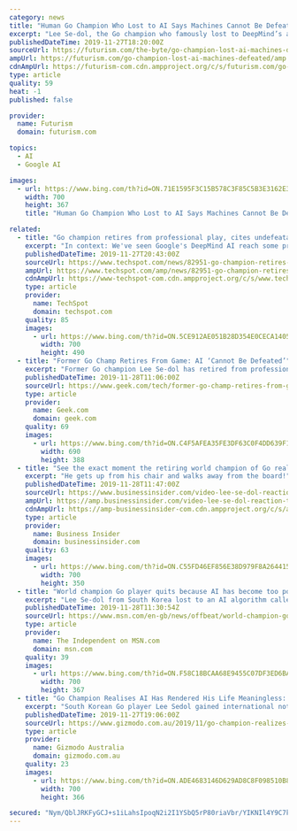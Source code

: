 ```yaml
---
category: news
title: "Human Go Champion Who Lost to AI Says Machines Cannot Be Defeated"
excerpt: "Lee Se-dol, the Go champion who famously lost to DeepMind’s artificial intelligence player AlphaGo, has thrown in the towel for good. “With the debut of AI in Go games, I’ve realized that I’m not at the top even if I become the number one through frantic efforts,” he told Yanhap. “Even if I become the number one, there is an entity ..."
publishedDateTime: 2019-11-27T18:20:00Z
sourceUrl: https://futurism.com/the-byte/go-champion-lost-ai-machines-defeated
ampUrl: https://futurism.com/go-champion-lost-ai-machines-defeated/amp
cdnAmpUrl: https://futurism-com.cdn.ampproject.org/c/s/futurism.com/go-champion-lost-ai-machines-defeated/amp
type: article
quality: 59
heat: -1
published: false

provider:
  name: Futurism
  domain: futurism.com

topics:
  - AI
  - Google AI

images:
  - url: https://www.bing.com/th?id=ON.71E1595F3C15B578C3F85C5B3E3162E3
    width: 700
    height: 367
    title: "Human Go Champion Who Lost to AI Says Machines Cannot Be Defeated"

related:
  - title: "Go champion retires from professional play, cites undefeatable AI as the reason"
    excerpt: "In context: We've seen Google's DeepMind AI reach some pretty impressive milestones over the years. It's beaten some of the best DOTA 2 players, it can diagnose eye diseases with the accuracy of 'world-leading' doctors, and DeepMind's AlphaGo system managed to unseat the top Go champions throughout the world. That last set of victories is the ..."
    publishedDateTime: 2019-11-27T20:43:00Z
    sourceUrl: https://www.techspot.com/news/82951-go-champion-retires-professional-play-cites-undefeatable-ai.html
    ampUrl: https://www.techspot.com/amp/news/82951-go-champion-retires-professional-play-cites-undefeatable-ai.html
    cdnAmpUrl: https://www-techspot-com.cdn.ampproject.org/c/s/www.techspot.com/amp/news/82951-go-champion-retires-professional-play-cites-undefeatable-ai.html
    type: article
    provider:
      name: TechSpot
      domain: techspot.com
    quality: 85
    images:
      - url: https://www.bing.com/th?id=ON.5CE912AE051B28D354E0CECA1405D22D
        width: 700
        height: 490
  - title: "Former Go Champ Retires From Game: AI ‘Cannot Be Defeated’"
    excerpt: "Former Go champion Lee Se-dol has retired from professional competition—because artificial intelligence. The South Korean Go master gained global fame in 2016 as the only human to defeat DeepMind’s AlphaGo computer program. Now he’s bowing out of the sport due to the “invincibility” of AI Go programs. “With the debut of AI in Go ..."
    publishedDateTime: 2019-11-28T11:06:00Z
    sourceUrl: https://www.geek.com/tech/former-go-champ-retires-from-game-ai-cannot-be-defeated-1812137/
    type: article
    provider:
      name: Geek.com
      domain: geek.com
    quality: 69
    images:
      - url: https://www.bing.com/th?id=ON.C4F5AFEA35FE3DF63C0F4DD639F1B0F9
        width: 690
        height: 388
  - title: "See the exact moment the retiring world champion of Go realised DeepMind's machine was 'an entity that cannot be defeated'"
    excerpt: "He gets up from his chair and walks away from the board!"
    publishedDateTime: 2019-11-28T11:47:00Z
    sourceUrl: https://www.businessinsider.com/video-lee-se-dol-reaction-to-move-37-and-w102-vs-alphago-2016-3
    ampUrl: https://amp.businessinsider.com/video-lee-se-dol-reaction-to-move-37-and-w102-vs-alphago-2016-3
    cdnAmpUrl: https://amp-businessinsider-com.cdn.ampproject.org/c/s/amp.businessinsider.com/video-lee-se-dol-reaction-to-move-37-and-w102-vs-alphago-2016-3
    type: article
    provider:
      name: Business Insider
      domain: businessinsider.com
    quality: 63
    images:
      - url: https://www.bing.com/th?id=ON.C55FD46EF856E38D979F8A2644150168
        width: 700
        height: 350
  - title: "World champion Go player quits because AI has become too powerful"
    excerpt: "Lee Se-dol from South Korea lost to an AI algorithm called AlphaGo that had been programmed to play the game by Google's DeepMind in 2016. Despite being the only player to ever win a game against AlphaGo under tournament conditions, the match finished 4-1 in the computer program's favour. \"With the debut of AI in Go games, I've realised that I ..."
    publishedDateTime: 2019-11-28T11:30:54Z
    sourceUrl: https://www.msn.com/en-gb/news/offbeat/world-champion-go-player-quits-because-ai-has-become-too-powerful/ar-BBXstwt
    type: article
    provider:
      name: The Independent on MSN.com
      domain: msn.com
    quality: 39
    images:
      - url: https://www.bing.com/th?id=ON.F58C18BCAA68E9455C07DF3ED6BACE0C
        width: 700
        height: 367
  - title: "Go Champion Realises AI Has Rendered His Life Meaningless: 'There Is An Entity That Cannot Be Defeated'"
    excerpt: "South Korean Go player Lee Sedol gained international notoriety in March 2016 when he took on Google Deepmind’s artificial intelligence AlphaGo. The machine won four out of five matches against Sedol, proving that AI is advanced enough to beat humanity at one of its most complex abstract strategy games. Sedol did not hide his sense of failure ..."
    publishedDateTime: 2019-11-27T19:06:00Z
    sourceUrl: https://www.gizmodo.com.au/2019/11/go-champion-realizes-ai-has-rendered-his-life-meaningless-there-is-an-entity-that-cannot-be-defeated/
    type: article
    provider:
      name: Gizmodo Australia
      domain: gizmodo.com.au
    quality: 23
    images:
      - url: https://www.bing.com/th?id=ON.ADE4683146D629AD8C8F098510B8E6AB
        width: 700
        height: 366

secured: "Nym/QblJRKFyGCJ+s1iLahsIpoqN2i2I1YSbQ5rP80riaVbr/YIKNIl4Y9C7kx2yhvfbW+PdQwYaMtPOjIn3/6SFnjH1tZdz3O1ur8w43zRntoy0yDnD4uBfClCSLnvS0lD/bbOb0nMkKIK4aoK6jc4BETkUCSO5tNUzGjyfkMjBUypWaW7X17bxIcNQ8CQ0Z8CtSSlPNjeICboMw8ytgbruHJZ6YK7NAVCzHeOwqd99ePq1OrlBhn0jUGstfuqUkE0bxDPPeQe3OiO2HVj/vg==;csuWDxyI9RdotP2ZEM1wtg=="
---
```



